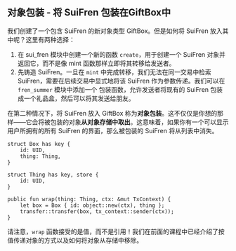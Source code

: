 ## 对象包装 - 将 SuiFren 包装在GiftBox中

我们创建了一个包含 SuiFren 的新对象类型 GiftBox。但是如何将 SuiFren 放入其中呢？这里有两种选择：

1. 在 sui_fren 模块中创建一个新的函数 `create`，用于创建一个 SuiFren 对象并返回它，而不是像 mint 函数那样立即将其转移给发送者。
2. 先铸造 SuiFren。一旦在 `mint` 中完成转移，我们无法在同一交易中检索 SuiFren，需要在后续交易中显式地将该 SuiFren 作为参数传递。我们可以在 `fren_summer` 模块中添加一个 包装函数，允许发送者将现有的 SuiFren 包装成一个礼品盒，然后可以将其发送给朋友。

在第二种情况下，将 SuiFren 放入 GiftBox 称为**对象包装**。这不仅仅是你想的那样——它会将被包装的对象**从对象存储中取出**。这意味着，如果你有一个可以显示用户所拥有的所有 SuiFren 的界面，那么被包装的 SuiFren 将从列表中消失。

```move
struct Box has key {
    id: UID,
    thing: Thing,
}

struct Thing has key, store {
    id: UID,
}

public fun wrap(thing: Thing, ctx: &mut TxContext) {
    let box = Box { id: object::new(ctx), thing };
    transfer::transfer(box, tx_context::sender(ctx));
}
```
请注意，`wrap` 函数接受的是值，而不是引用！我们在前面的课程中已经介绍了按值传递对象的方式以及如何将对象从存储中移除。